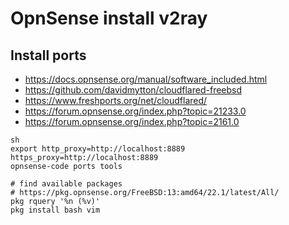 # OpnSense install v2ray

## Install ports

- https://docs.opnsense.org/manual/software_included.html
- https://github.com/davidmytton/cloudflared-freebsd
- https://www.freshports.org/net/cloudflared/
- https://forum.opnsense.org/index.php?topic=21233.0
- https://forum.opnsense.org/index.php?topic=2161.0

```shell
sh
export http_proxy=http://localhost:8889 https_proxy=http://localhost:8889
opnsense-code ports tools

# find available packages
# https://pkg.opnsense.org/FreeBSD:13:amd64/22.1/latest/All/
pkg rquery '%n (%v)'
pkg install bash vim
```
